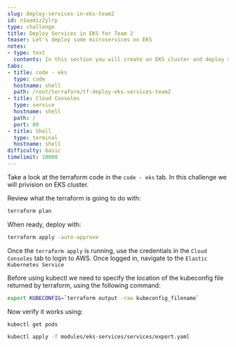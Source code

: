```yaml
---
slug: deploy-services-in-eks-team2
id: n1oadiz2ylrp
type: challenge
title: Deploy Services in EKS for Team 2
teaser: Let's deploy some microservices on EKS
notes:
- type: text
  contents: In this section you will create an EKS cluster and deploy some services.
tabs:
- title: code - eks
  type: code
  hostname: shell
  path: /root/terraform/tf-deploy-eks-services-team2
- title: Cloud Consoles
  type: service
  hostname: shell
  path: /
  port: 80
- title: Shell
  type: terminal
  hostname: shell
difficulty: basic
timelimit: 10000
---
```


Take a look at the terraform code in the `code - eks` tab. In this challenge we will privision on EKS cluster.

Review what the terraform is going to do with:

```sh
terraform plan
```

When ready, deploy with:
```sh
terraform apply -auto-approve
```

Once the `terraform apply` is running, use the credentials in the `Cloud Consoles` tab to login to AWS. Once logged in, navigate to the `Elastic Kubernetes Service`

Before using kubectl we need to specify the location of the kubeconfig file returned by terraform, using the following command:
```sh
export KUBECONFIG=`terraform output -raw kubeconfig_filename`
```

Now verify it works using:
```sh
kubectl get pods
```

 ```sh
 kubectl apply -f modules/eks-services/services/export.yaml
 ```